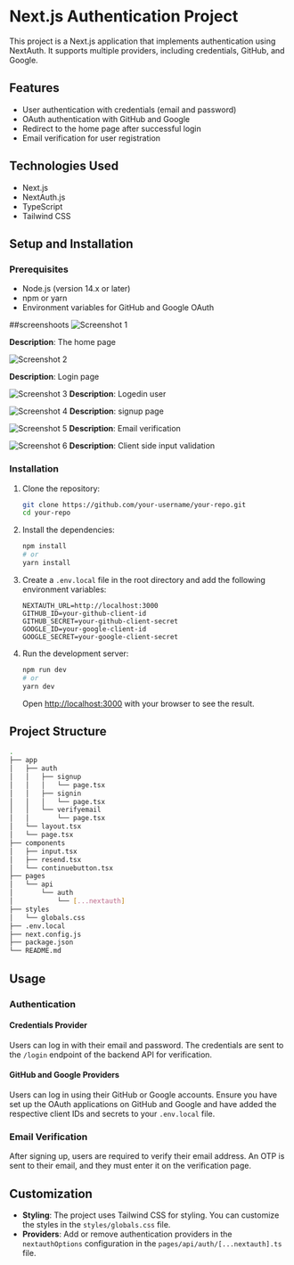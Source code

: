 
# Next.js Authentication Project

This project is a Next.js application that implements authentication using NextAuth. It supports multiple providers, including credentials, GitHub, and Google.

## Features

- User authentication with credentials (email and password)
- OAuth authentication with GitHub and Google
- Redirect to the home page after successful login
- Email verification for user registration

## Technologies Used

- Next.js
- NextAuth.js
- TypeScript
- Tailwind CSS

## Setup and Installation

### Prerequisites

- Node.js (version 14.x or later)
- npm or yarn
- Environment variables for GitHub and Google OAuth

##screenshoots
![Screenshot 1](image1.png)

**Description**: The home page

![Screenshot 2](image2.png)

**Description**: Login page

![Screenshot 3](image3.png)
**Description**: Logedin user

![Screenshot 4](image4.png)
**Description**: signup page

![Screenshot 5](image5.png)
**Description**: Email verification

![Screenshot 6](image6.png)
**Description**: Client side input validation

### Installation

1. Clone the repository:

   ```bash
   git clone https://github.com/your-username/your-repo.git
   cd your-repo
   ```

2. Install the dependencies:

   ```bash
   npm install
   # or
   yarn install
   ```

3. Create a `.env.local` file in the root directory and add the following environment variables:

   ```env
   NEXTAUTH_URL=http://localhost:3000
   GITHUB_ID=your-github-client-id
   GITHUB_SECRET=your-github-client-secret
   GOOGLE_ID=your-google-client-id
   GOOGLE_SECRET=your-google-client-secret
   ```

4. Run the development server:

   ```bash
   npm run dev
   # or
   yarn dev
   ```

   Open [http://localhost:3000](http://localhost:3000) with your browser to see the result.

## Project Structure

```bash
.
├── app
│   ├── auth
│   │   ├── signup
│   │   │   └── page.tsx
│   │   ├── signin
│   │   │   └── page.tsx
│   │   └── verifyemail
│   │       └── page.tsx
│   └── layout.tsx
│   └── page.tsx
├── components
│   ├── input.tsx
│   ├── resend.tsx
│   └── continuebutton.tsx
├── pages
│   └── api
│       └── auth
│           └── [...nextauth]
├── styles
│   └── globals.css
├── .env.local
├── next.config.js
├── package.json
└── README.md
```

## Usage

### Authentication

#### Credentials Provider

Users can log in with their email and password. The credentials are sent to the `/login` endpoint of the backend API for verification.

#### GitHub and Google Providers

Users can log in using their GitHub or Google accounts. Ensure you have set up the OAuth applications on GitHub and Google and have added the respective client IDs and secrets to your `.env.local` file.

### Email Verification

After signing up, users are required to verify their email address. An OTP is sent to their email, and they must enter it on the verification page.

## Customization

- **Styling**: The project uses Tailwind CSS for styling. You can customize the styles in the `styles/globals.css` file.
- **Providers**: Add or remove authentication providers in the `nextauthOptions` configuration in the `pages/api/auth/[...nextauth].ts` file.


